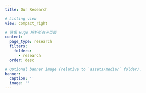 ```yaml
---
title: Our Research

# Listing view
view: compact_right

# 确保 Hugo 解析所有子页面
content:
  page_type: research
  filters:
    folders:
      - research
  order: desc

# Optional banner image (relative to `assets/media/` folder).
banner:
  caption: ''
  image: ''
---
```

